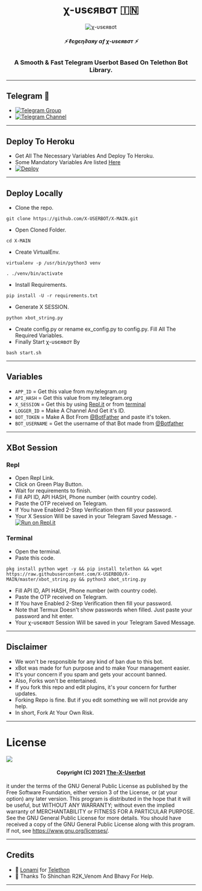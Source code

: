 <h1 align="center">
  <b>χ-υѕєявσт 🇮🇳</b>
</h1>

<p align="center">
  <img src="https://telegra.ph/file/cc64741c316f3d720b998.jpg" alt="χ-υѕєявσt">
</p>

<h6 align="center">
  <b>⚡ ℓєgєη∂αяу αƒ χ-υѕєявσт  ⚡</b>
</h6>

<h3 align="center">
  <b>A Smooth & Fast Telegram Userbot Based On Telethon Bot Library.</b>
</h3>

------
## Telegram 🏪
- [![Telegram Group](https://img.shields.io/badge/Telegram-Group-brightgreen)](https://t.me/X_Discussion)
- [![Telegram Channel](https://img.shields.io/badge/Telegram-Channel-brightgreen)](https://t.me/X_User_Bot)


------
## Deploy To Heroku
- Get All The Necessary Variables And Deploy To Heroku.
- Some Mandatory Variables Are listed [Here](#Variables)
- [![Deploy](https://www.herokucdn.com/deploy/button.svg)](https://heroku.com/deploy)

------
## Deploy Locally

- Clone the repo. 

`git clone https://github.com/X-USERBOT/X-MAIN.git`
- Open Cloned Folder.

`cd X-MAIN`
- Create VirtualEnv.

`virtualenv -p /usr/bin/python3 venv`

`. ./venv/bin/activate`
- Install Requirements.

`pip install -U -r requirements.txt`
- Generate X SESSION.

`python xbot_string.py`
- Create config.py or rename ex_config.py to config.py. Fill All The Required Variables.
- Finally Start  χ-υѕєявσт By

`bash start.sh`

------
## Variables

- `APP_ID`  =  Get this value from my.telegram.org
- `API_HASH`  =  Get this value from my.telegram.org
- `X_SESSION`  =  Get this by using [Repl.it](#Repl) or from [terminal](#Terminal)
- `LOGGER_ID`  =  Make A Channel And Get it's ID.
- `BOT_TOKEN`  =  Make A Bot From [@BotFather](https://t.me/botfather) and paste it's token.
- `BOT_USERNAME`  =  Get the username of that Bot made from [@Botfather](https://t.me/botfather)

------
## XBot Session

### Repl
- Open Repl Link.
- Click on Green Play Button.
- Wait for requirements to finish.
- Fill API ID, API HASH, Phone number (with country code).
- Paste the OTP received on Telegram.
- If You have Enabled 2-Step Verification then fill your password.
- Your X Session Will be saved in your Telegram Saved Message.
-[![Run on Repl.it](https://repl.it/badge/github/LiveToLife/X-Userbot)](https://replit.com/@XUserbot/X-SESSION#main.py)

### Terminal
- Open the terminal.
- Paste this code.

`pkg install python wget -y && pip install telethon && wget https://raw.githubusercontent.com/X-USERBOD/X-MAIN/master/xbot_string.py && python3 xbot_string.py`
- Fill API ID, API HASH, Phone number (with country code).
- Paste the OTP received on Telegram.
- If You have Enabled 2-Step Verification then fill your password.
- Note that Termux Doesn't show passwords when filled. Just paste your password and hit enter.
- Your  χ-υѕєявσт Session Will be saved in your Telegram Saved Message.

------
## Disclaimer
- We won't be responsible for any kind of ban due to this bot.
- xBot was made for fun purpose and to make Your management easier.
- It's your concern if you spam and gets your account banned.
- Also, Forks won't be entertained.
- If you fork this repo and edit plugins, it's your concern for further updates.
- Forking Repo is fine. But if you edit something we will not provide any help.
- In short, Fork At Your Own Risk.

------
# License

![](https://www.gnu.org/graphics/gplv3-or-later.png)

<h4 align="center">Copyright (C) 2021 <a href="https://github.com/LiveToLifet">The-X-Userbot</a></h4>

it under the terms of the GNU General Public License as published by
the Free Software Foundation, either version 3 of the License, or
(at your option) any later version.
This program is distributed in the hope that it will be useful,
but WITHOUT ANY WARRANTY; without even the implied warranty of
MERCHANTABILITY or FITNESS FOR A PARTICULAR PURPOSE.  See the
GNU General Public License for more details.
You should have received a copy of the GNU General Public License
along with this program. If not, see <https://www.gnu.org/licenses/>.

------
## Credits

- 💖 [Lonami](https://github.com/Lonami) for [Telethon](https://github.com/LonamiWebs/Telethon)
- 💖 Thanks To Shinchan R2K_Venom And Bhavy For Help.

------
